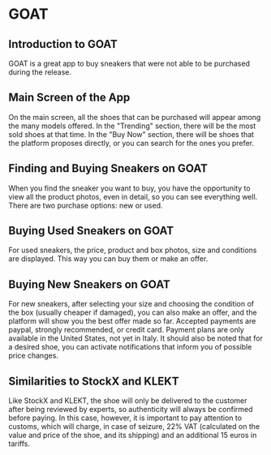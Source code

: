 # GOAT
## Introduction to GOAT
GOAT is a great app to buy sneakers that were not able to be purchased during the release.

## Main Screen of the App
On the main screen, all the shoes that can be purchased will appear among the many models offered. In the "Trending" section, there will be the most sold shoes at that time. In the "Buy Now" section, there will be shoes that the platform proposes directly, or you can search for the ones you prefer.

## Finding and Buying Sneakers on GOAT
When you find the sneaker you want to buy, you have the opportunity to view all the product photos, even in detail, so you can see everything well. There are two purchase options: new or used.

## Buying Used Sneakers on GOAT
For used sneakers, the price, product and box photos, size and conditions are displayed. This way you can buy them or make an offer.

## Buying New Sneakers on GOAT
For new sneakers, after selecting your size and choosing the condition of the box (usually cheaper if damaged), you can also make an offer, and the platform will show you the best offer made so far. Accepted payments are paypal, strongly recommended, or credit card. Payment plans are only available in the United States, not yet in Italy. It should also be noted that for a desired shoe, you can activate notifications that inform you of possible price changes.

##  Similarities to StockX and KLEKT
Like StockX and KLEKT, the shoe will only be delivered to the customer after being reviewed by experts, so authenticity will always be confirmed before paying. In this case, however, it is important to pay attention to customs, which will charge, in case of seizure, 22% VAT (calculated on the value and price of the shoe, and its shipping) and an additional 15 euros in tariffs.

